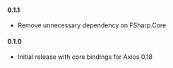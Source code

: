 #### 0.1.1
* Remove unnecessary dependency on FSharp.Core

#### 0.1.0
* Initial release with core bindings for Axios 0.18

